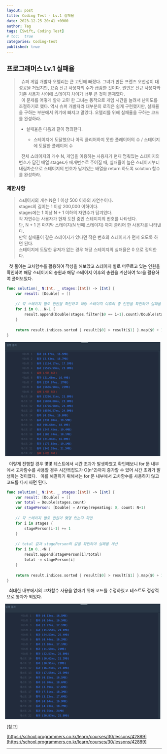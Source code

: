 ```yaml
---
layout: post
title: Coding Test - Lv.1 실패율
date: 2023-12-25 20:41 +0900
author: Tag
tags: [Swift, Coding Test]
# toc:  true
categories: Coding-test
published: true
---
```

<h2> 프로그래머스 Lv.1 실패율 </h2>

<blockquote>
&nbsp; 슈퍼 게임 개발자 오렐리는 큰 고민에 빠졌다. 그녀가 만든 프랜즈 오천성이 대성공을 거뒀지만, 요즘 신규 사용자의 수가 급감한 것이다. 원인은 신규 사용자와 기존 사용자 사이에 스테이지 차이가 너무 큰 것이 문제였다. </br>
&nbsp; 이 문제를 어떻게 할까 고민 한 그녀는 동적으로 게임 시간을 늘려서 난이도를 조절하기로 했다. 역시 슈퍼 개발자라 대부분의 로직은 쉽게 구현했지만, 실패율을 구하는 부분에서 위기에 빠지고 말았다. 오렐리를 위해 실패율을 구하는 코드를 완성하라. </br>
<ul>
<li> 실패율은 다음과 같이 정의한다. </li>
<ul>
<li> 스테이지에 도달했으나 아직 클리어하지 못한 플레이어의 수 / 스테이지에 도달한 플레이어 수 </li>
</ul>
</ul>
&nbsp; 전체 스테이지의 개수 N, 게임을 이용하는 사용자가 현재 멈춰있는 스테이지의 번호가 담긴 배열 stages가 매개변수로 주어질 때, 실패율이 높은 스테이지부터 내림차순으로 스테이지의 번호가 담겨있는 배열을 return 하도록 solution 함수를 완성하라. </br>
</blockquote>

 <h3> 제한사항</h3>

<blockquote>
스테이지의 개수 N은 1 이상 500 이하의 자연수이다. </br>
stages의 길이는 1 이상 200,000 이하이다. </br>
stages에는 1 이상 N + 1 이하의 자연수가 담겨있다. </br>
각 자연수는 사용자가 현재 도전 중인 스테이지의 번호를 나타낸다. </br>
단, N + 1 은 마지막 스테이지(N 번째 스테이지) 까지 클리어 한 사용자를 나타낸다. </br>
만약 실패율이 같은 스테이지가 있다면 작은 번호의 스테이지가 먼저 오도록 하면 된다. </br>
스테이지에 도달한 유저가 없는 경우 해당 스테이지의 실패율은 0 으로 정의한다. </br>
</blockquote>


&nbsp; 첫 풀이는 고차함수를 활용하여 작성을 해보았고 스테이지 별로 머무르고 있는 인원을 확인하여 해당 스테이지의 총원과 해당 스테이지 이후의 총원을 계산하여 for을 활용하여 풀어보았다.

```swift
func solution(_ N:Int, _ stages:[Int]) -> [Int] {
    var result: [Double] = []
    
    // 각 스테이지 별로 인원을 확인하고 해당 스테이지 이후의 총 인원을 확인하여 실패율 계산
    for i in 0...N-1 {
        result.append(Double(stages.filter{$0 == i+1}.count)/Double(stages.filter{$0 >= i+1}.count))
    }
    
    return result.indices.sorted { result[$0] > result[$1] }.map{$0 + 1}
}
```

<div style="display: flex; justify-content: center; align-items: center;">
  <img src="/assets/PostImage/1225-01-CodingTest-Lv.1.jpg" style="margin-right: 10px;">
</div>

&nbsp; 이렇게 진행할 경우 몇몇 테스트에서 시간 초과가 발생하였고 확인해보니 for 문 내부에서 고차함수를 사용할 경우 시간복잡도가 O(n^2)까지 증가할 수 있어 시간 초과가 발생하는 것이였다.
&nbsp; 이를 해결하기 위해서는 for 문 내부에서 고차함수를 사용하지 않고 코드를 다시 짜면 된다.
<br>

```swift
func solution(_ N:Int, _ stages:[Int]) -> [Int] {
    var result: [Double] = []
    var total = Double(stages.count)
    var stagePerson: [Double] = Array(repeating: 0, count: N+1)
    
    // 각 스테이지 별로 인원이 몇명 있는지 확인
    for i in stages {
        stagePerson[i-1] += 1
    }
    
    // total 값과 stagePerson의 값을 확인하여 실패율 계산
    for i in 0..<N {
        result.append(stagePerson[i]/total)
        total -= stagePerson[i]
    }
    
    return result.indices.sorted { result[$0] > result[$1] }.map{$0 + 1}
}
```

&nbsp; 최대한 내부에서의 고차함수 사용을 없애기 위해 코드를 수정하였고 테스트도 정상적으로 통과가 되었다.

<div style="display: flex; justify-content: center; align-items: center;">
  <img src="/assets/PostImage/1225-02-CodingTest-Lv.1.jpg" style="margin-right: 10px;">
</div>

[참고]

[https://school.programmers.co.kr/learn/courses/30/lessons/42889](https://school.programmers.co.kr/learn/courses/30/lessons/42889)

-----
